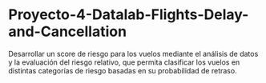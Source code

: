 # Proyecto-4-Datalab-Flights-Delay-and-Cancellation
Desarrollar un score de riesgo para los vuelos mediante el análisis de datos y la evaluación del riesgo relativo, que permita clasificar los vuelos en distintas categorías de riesgo basadas en su probabilidad de retraso. 
